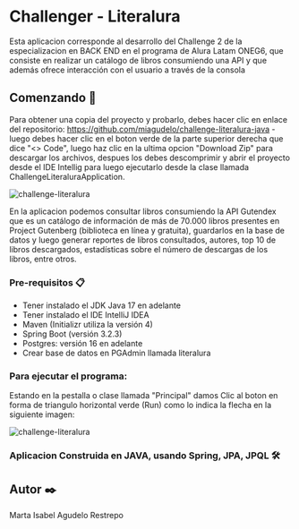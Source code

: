 # Challenger - Literalura

Esta aplicacion corresponde al desarrollo del Challenge 2 de la especializacion en BACK END en el programa de Alura Latam ONEG6, que consiste en realizar un catálogo de libros consumiendo una API y que además ofrece interacción con el usuario a través de la consola

## Comenzando 🚀

Para obtener una copia del proyecto y probarlo, debes hacer clic en enlace del repositorio: https://github.com/miagudelo/challenge-literalura-java  - luego debes hacer clic en el boton verde de la parte superior derecha que dice "<> Code", luego haz clic en la ultima opcion "Download Zip" para descargar los archivos, despues los debes descomprimir y abrir el proyecto desde el IDE Intellig para luego ejecutarlo desde la clase llamada ChallengeLiteraluraApplication.

![challenge-literalura](https://i.postimg.cc/K89gvdr0/Presentacion-programa.jpg)


En la aplicacion podemos consultar libros consumiendo la API Gutendex  que es un catálogo de información de más de 70.000 libros presentes en Project Gutenberg (biblioteca en línea y gratuita), guardarlos en la base de datos y luego generar reportes de libros consultados, autores, top 10 de libros descargados, estadísticas sobre el número de descargas de los libros, entre otros.


### Pre-requisitos 📋

- Tener instalado el JDK Java 17 en adelante
- Tener instalado el IDE IntelliJ IDEA
- Maven (Initializr utiliza la versión 4)
- Spring Boot (versión 3.2.3)
- Postgres: versión 16 en adelante
- Crear base de datos en PGAdmin llamada literalura

### Para ejecutar el programa:
 Estando en la pestalla o clase llamada "Principal" damos Clic al boton en forma de triangulo horizontal verde (Run) como lo indica la flecha en la siguiente imagen:

![challenge-literalura](https://i.postimg.cc/m2fYvf8M/Ejecucion-programa.jpg)

### Aplicacion Construida en JAVA, usando Spring, JPA, JPQL  🛠️


## Autor ✒️

Marta Isabel Agudelo Restrepo

